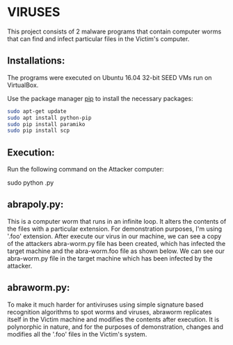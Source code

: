 # VIRUSES
This project consists of 2 malware programs that contain computer worms that can find and infect particular files in the Victim's computer.

## Installations:
The programs were executed on Ubuntu 16.04 32-bit SEED VMs run on VirtualBox.

Use the package manager [pip](https://pip.pypa.io/en/stable/) to install the necessary packages: 

```bash
sudo apt-get update 
sudo apt install python-pip
sudo pip install paramiko
sudo pip install scp
```

## Execution:
Run the following command on the Attacker computer:

sudo python <filename>.py

## abrapoly.py: 
This is a computer worm that  runs in an infinite loop. It alters the contents of the files with a particular extension. For demonstration purposes, I'm using '.foo' extension.
After execute our virus in our machine, we can see a copy of the attackers abra-worm.py file has been created, which has infected the target machine and the abra-worm.foo file as shown below. We can see our abra-worm.py file in the target machine which has been infected by the attacker. 

## abraworm.py: 
To make it much harder for antiviruses using simple signature based recognition algorithms to spot worms and viruses, abraworm replicates itself in the Victim machine and modifies the contents after execution. It is polynorphic in nature, and for the purposes of demonstration, changes and modifies all the '.foo' files in the Victim's system.
